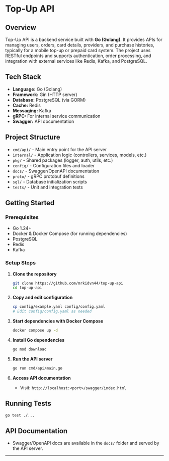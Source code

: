 # Top-Up API

## Overview

Top-Up API is a backend service built with **Go (Golang)**. It provides APIs for managing users, orders, card details, providers, and purchase histories, typically for a mobile top-up or prepaid card system. The project uses RESTful endpoints and supports authentication, order processing, and integration with external services like Redis, Kafka, and PostgreSQL.

## Tech Stack

- **Language:** Go (Golang)
- **Framework:** Gin (HTTP server)
- **Database:** PostgreSQL (via GORM)
- **Cache:** Redis
- **Messaging:** Kafka
- **gRPC:** For internal service communication
- **Swagger:** API documentation

## Project Structure

- `cmd/api/` - Main entry point for the API server
- `internal/` - Application logic (controllers, services, models, etc.)
- `pkg/` - Shared packages (logger, auth, utils, etc.)
- `config/` - Configuration files and loader
- `docs/` - Swagger/OpenAPI documentation
- `proto/` - gRPC protobuf definitions
- `sql/` - Database initialization scripts
- `tests/` - Unit and integration tests

## Getting Started

### Prerequisites

- Go 1.24+
- Docker & Docker Compose (for running dependencies)
- PostgreSQL
- Redis
- Kafka

### Setup Steps

1. **Clone the repository**
    ```sh
    git clone https://github.com/mrkidvn44/top-up-api
    cd top-up-api
    ```

2. **Copy and edit configuration**
    ```sh
    cp config/example.yaml config/config.yaml
    # Edit config/config.yaml as needed
    ```

3. **Start dependencies with Docker Compose**
    ```sh
    docker compose up -d
    ```

4. **Install Go dependencies**
    ```sh
    go mod download
    ```

5. **Run the API server**
    ```sh
    go run cmd/api/main.go
    ```

6. **Access API documentation**
    - Visit: `http://localhost:<port>/swagger/index.html`

## Running Tests

```sh
go test ./...
```

## API Documentation

- Swagger/OpenAPI docs are available in the `docs/` folder and served by the API server.

---
